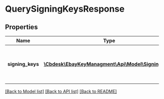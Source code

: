 # QuerySigningKeysResponse

## Properties
Name | Type | Description | Notes
------------ | ------------- | ------------- | -------------
**signing_keys** | [**\Cbdesk\EbayKeyManagment\Api\Model\SigningKey[]**](SigningKey.md) | An array of metadata information for keypairs owned by a user. | [optional] 

[[Back to Model list]](../../README.md#documentation-for-models) [[Back to API list]](../../README.md#documentation-for-api-endpoints) [[Back to README]](../../README.md)

